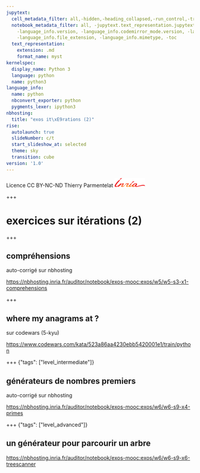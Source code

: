 ```yaml
---
jupytext:
  cell_metadata_filter: all,-hidden,-heading_collapsed,-run_control,-trusted
  notebook_metadata_filter: all, -jupytext.text_representation.jupytext_version, -jupytext.text_representation.format_version,
    -language_info.version, -language_info.codemirror_mode.version, -language_info.codemirror_mode,
    -language_info.file_extension, -language_info.mimetype, -toc
  text_representation:
    extension: .md
    format_name: myst
kernelspec:
  display_name: Python 3
  language: python
  name: python3
language_info:
  name: python
  nbconvert_exporter: python
  pygments_lexer: ipython3
nbhosting:
  title: "exos it\xE9rations (2)"
rise:
  autolaunch: true
  slideNumber: c/t
  start_slideshow_at: selected
  theme: sky
  transition: cube
version: '1.0'
---
```


<div class="licence">
<span>Licence CC BY-NC-ND</span>
<span>Thierry Parmentelat</span>
<span><img src="media/inria-25-alpha.png" /></span>
</div>

+++

# exercices sur itérations (2)

+++

## compréhensions 

auto-corrigé sur nbhosting

https://nbhosting.inria.fr/auditor/notebook/exos-mooc:exos/w5/w5-s3-x1-comprehensions

+++

## where my anagrams at ?

sur codewars (5-kyu)

https://www.codewars.com/kata/523a86aa4230ebb5420001e1/train/python

+++ {"tags": ["level_intermediate"]}

## générateurs de nombres premiers

auto-corrigé sur nbhosting

https://nbhosting.inria.fr/auditor/notebook/exos-mooc:exos/w6/w6-s9-x4-primes

+++ {"tags": ["level_advanced"]}

## un générateur pour parcourir un arbre

https://nbhosting.inria.fr/auditor/notebook/exos-mooc:exos/w6/w6-s9-x6-treescanner
